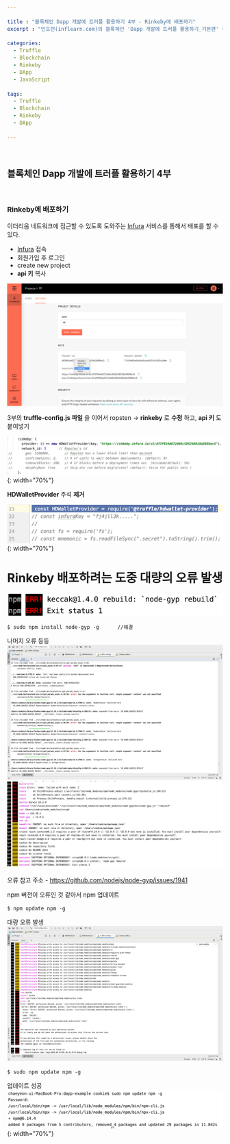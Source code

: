 ```yaml
---

title : "블록체인 Dapp 개발에 트러플 활용하기 4부 - Rinkeby에 배포하기"
excerpt : "인프런(inflearn.com)의 블록체인 'Dapp 개발에 트러플 활용하기_기본편' 수강하며 정리한 포스팅. 트러플 설치부터 스마트 컨트랙트, 로컬에 배포하기, Rinkeby에 배포하기, 단위테스트, 트러플 리액트 박스 열어보기, 리액트 애플리케이션과 결합하기를 포함한다."

categories:
  - Truffle
  - Blockchain
  - Rinkeby
  - DApp
  - JavaScript

tags:
  - Truffle
  - Blockchain
  - Rinkeby
  - DApp

---
```


<br/>

블록체인 Dapp 개발에 트러플 활용하기 4부
-------------------

<br/>

### Rinkeby에 배포하기

이더리움 네트워크에 접근할 수 있도록 도와주는 [Infura](https://infura.io/) 서비스를 통해서 배포를 할 수 있다.

- [Infura](https://infura.io/) 접속
- 회원가입 후 로그인
- create new project
- **api 키** 복사

![r2](/assets/pic/200407/r2.png)

3부의 **truffle-config.js 파일** 을 이어서 ropsten -> **rinkeby** 로 **수정** 하고, **api 키** 도 붙여넣기

![r3](/assets/pic/200407/r3.png){: width="70%"}

**HDWalletProvider** 주석 **제거**

![r4](/assets/pic/200407/r4.png){: width="70%"}

# Rinkeby 배포하려는 도중 대량의 오류 발생

![gyp1](/assets/pic/200407/gyp1.png)
```
$ sudo npm install node-gyp -g      //해결
```

나머지 오류 등등
![err1](/assets/err1.png)
![err2](/assets/err2.png)

오류 참고 주소 - <https://github.com/nodejs/node-gyp/issues/1941>

npm 버전이 오류인 것 같아서 npm 업데이트
```
$ npm update npm -g
```
대량 오류 발생
![npm_err1](/assets/npm_err1.png)
```
$ sudo npm update npm -g
```
업데이트 성공
![npm_update](/assets/npm_update.png){: width="70%"}

<br/>
<br/>
<br/>
<br/>
<br/>
